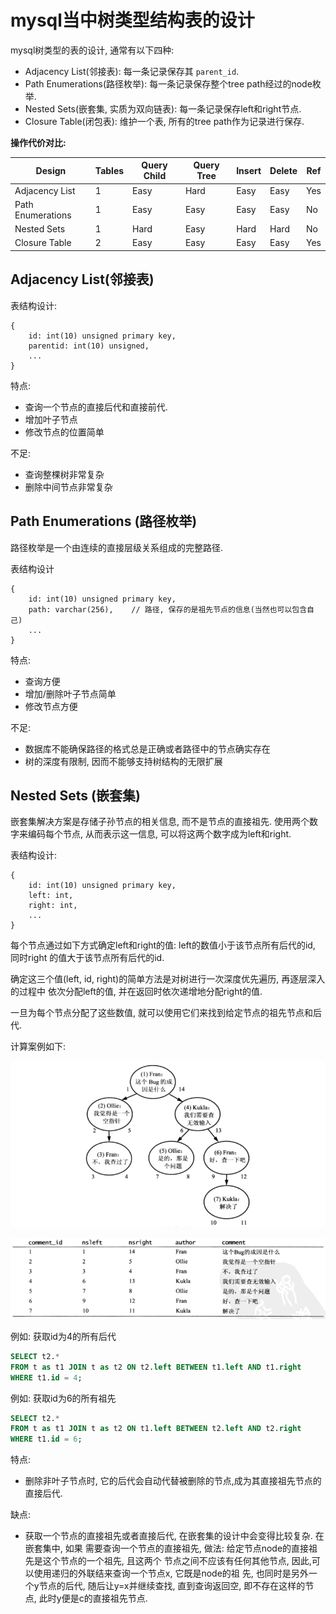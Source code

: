 # mysql当中树类型结构表的设计

mysql树类型的表的设计, 通常有以下四种:

- Adjacency List(邻接表): 每一条记录保存其 `parent_id`.
- Path Enumerations(路径枚举): 每一条记录保存整个tree path经过的node枚举.
- Nested Sets(嵌套集, 实质为双向链表): 每一条记录保存left和right节点.
- Closure Table(闭包表): 维护一个表, 所有的tree path作为记录进行保存.

**操作代价对比:**

| Design | Tables | Query Child | Query Tree | Insert | Delete | Ref |
| ------ | ------ | ----------- | ---------- | ------ | ------ | --- |
| Adjacency List | 1 | Easy | Hard | Easy | Easy | Yes |
| Path Enumerations | 1 | Easy | Easy | Easy | Easy | No |
| Nested Sets | 1 | Hard | Easy | Hard | Hard | No |
| Closure Table | 2 | Easy | Easy | Easy | Easy | Yes |


## Adjacency List(邻接表)

表结构设计:

```
{
    id: int(10) unsigned primary key,
    parentid: int(10) unsigned,
    ...
}
```

特点: 

- 查询一个节点的直接后代和直接前代.
- 增加叶子节点
- 修改节点的位置简单


不足:

- 查询整棵树非常复杂
- 删除中间节点非常复杂


## Path Enumerations (路径枚举)

路径枚举是一个由连续的直接层级关系组成的完整路径.

表结构设计
```
{
    id: int(10) unsigned primary key,
    path: varchar(256),    // 路径, 保存的是祖先节点的信息(当然也可以包含自己)
    ...
}
```

特点:

- 查询方便
- 增加/删除叶子节点简单
- 修改节点方便


不足:

- 数据库不能确保路径的格式总是正确或者路径中的节点确实存在
- 树的深度有限制, 因而不能够支持树结构的无限扩展


## Nested Sets (嵌套集)

嵌套集解决方案是存储子孙节点的相关信息, 而不是节点的直接祖先. 使用两个数字来编码每个节点,
从而表示这一信息, 可以将这两个数字成为left和right.

表结构设计:
```
{
    id: int(10) unsigned primary key,
    left: int,
    right: int,
    ...
}
```

每个节点通过如下方式确定left和right的值: left的数值小于该节点所有后代的id, 同时right
的值大于该节点所有后代的id.

确定这三个值(left, id, right)的简单方法是对树进行一次深度优先遍历, 再逐层深入的过程中
依次分配left的值, 并在返回时依次递增地分配right的值.

一旦为每个节点分配了这些数值, 就可以使用它们来找到给定节点的祖先节点和后代.

计算案例如下:

![](./resource/nested-sets-cal.png)


![](./resource/nested-sets-stats.png)

例如: 获取id为4的所有后代

```sql
SELECT t2.*
FROM t as t1 JOIN t as t2 ON t2.left BETWEEN t1.left AND t1.right
WHERE t1.id = 4;
```

例如: 获取id为6的所有祖先

```sql
SELECT t2.*
FROM t as t1 JOIN t as t2 ON t1.left BETWEEN t2.left AND t2.right
WHERE t1.id = 6;
```

特点:

- 删除非叶子节点时, 它的后代会自动代替被删除的节点,成为其直接祖先节点的直接后代.


缺点:

- 获取一个节点的直接祖先或者直接后代, 在嵌套集的设计中会变得比较复杂. 在嵌套集中, 如果
需要查询一个节点的直接祖先, 做法: 给定节点node的直接祖先是这个节点的一个祖先, 且这两个
节点之间不应该有任何其他节点, 因此,可以使用递归的外联结来查询一个节点x, 它既是node的祖
先, 也同时是另外一个y节点的后代, 随后让y=x并继续查找, 直到查询返回空, 即不存在这样的节
点, 此时y便是c的直接祖先节点.

